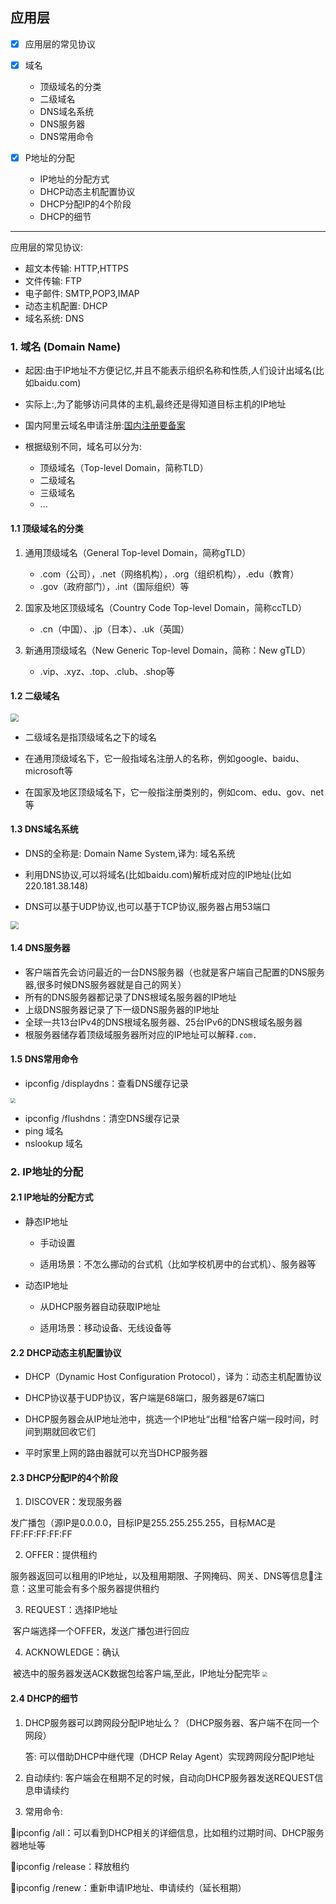 ## 应用层

* [x] 应用层的常见协议

* [x] 域名
    * 顶级域名的分类
    * 二级域名
    * DNS域名系统
    * DNS服务器
    * DNS常用命令

* [x] P地址的分配
    * IP地址的分配方式
    * DHCP动态主机配置协议
    * DHCP分配IP的4个阶段
    * DHCP的细节

---

应用层的常见协议:

* 超文本传输: HTTP,HTTPS
* 文件传输: FTP
* 电子邮件: SMTP,POP3,IMAP
* 动态主机配置: DHCP
* 域名系统: DNS

### 1. 域名 (Domain Name)

* 起因:由于IP地址不方便记忆,并且不能表示组织名称和性质,人们设计出域名(比如baidu.com)

* 实际上:,为了能够访问具体的主机,最终还是得知道目标主机的IP地址

* 国内阿里云域名申请注册:[国内注册要备案](https://wanwang.aliyun.com/)

* 根据级别不同，域名可以分为:
    * 顶级域名（Top-level Domain，简称TLD）
    * 二级域名
    * 三级域名 
    * ...

#### 1.1 顶级域名的分类

1. 通用顶级域名（General Top-level Domain，简称gTLD） 
    *  .com（公司），.net（网络机构），.org（组织机构），.edu（教育） 
    * .gov（政府部门），.int（国际组织）等 

2. 国家及地区顶级域名（Country Code Top-level Domain，简称ccTLD） 
    * .cn（中国）、.jp（日本）、.uk（英国） 

3. 新通用顶级域名（New Generic Top-level Domain，简称：New gTLD） 
    * .vip、.xyz、.top、.club、.shop等

#### 1.2 二级域名

<img src="./image/域名.png" style="zoom: 80%;" align = "light"/>

* 二级域名是指顶级域名之下的域名 

* 在通用顶级域名下，它一般指域名注册人的名称，例如google、baidu、microsoft等 

* 在国家及地区顶级域名下，它一般指注册类别的，例如com、edu、gov、net等

#### 1.3 DNS域名系统

* DNS的全称是: Domain Name System,译为: 域名系统

* 利用DNS协议,可以将域名(比如baidu.com)解析成对应的IP地址(比如220.181.38.148)

* DNS可以基于UDP协议,也可以基于TCP协议,服务器占用53端口

<img src="./image/DNS.png" style="zoom: 80%;" />    

#### 1.4 DNS服务器

* 客户端首先会访问最近的一台DNS服务器（也就是客户端自己配置的DNS服务器,很多时候DNS服务器就是自己的网关） 
* 所有的DNS服务器都记录了DNS根域名服务器的IP地址 
* 上级DNS服务器记录了下一级DNS服务器的IP地址 
* 全球一共13台IPv4的DNS根域名服务器、25台IPv6的DNS根域名服务器
* 根服务器储存着顶级域服务器所对应的IP地址可以解释`.com.`

#### 1.5 DNS常用命令

* ipconfig /displaydns：查看DNS缓存记录 

<img src="./image/域名缓存.png" style="zoom:50%;" />

* ipconfig /flushdns：清空DNS缓存记录 
* ping 域名 
* nslookup 域名

### 2. IP地址的分配

#### 2.1 IP地址的分配方式

* 静态IP地址

    * 手动设置

    * 适用场景：不怎么挪动的台式机（比如学校机房中的台式机）、服务器等

* 动态IP地址

    * 从DHCP服务器自动获取IP地址

    * 适用场景：移动设备、无线设备等

#### 2.2 DHCP动态主机配置协议

* DHCP（Dynamic Host Configuration Protocol），译为：动态主机配置协议

* DHCP协议基于UDP协议，客户端是68端口，服务器是67端口

* DHCP服务器会从IP地址池中，挑选一个IP地址“出租“给客户端一段时间，时间到期就回收它们

* 平时家里上网的路由器就可以充当DHCP服务器

#### 2.3 DHCP分配IP的4个阶段

1. DISCOVER：发现服务器

​        发广播包（源IP是0.0.0.0，目标IP是255.255.255.255，目标MAC是FF:FF:FF:FF:FF

2. OFFER：提供租约

​	服务器返回可以租用的IP地址，以及租用期限、子网掩码、网关、DNS等信息注意：这里可能会有多个服务器提供租约

3. REQUEST：选择IP地址

​	客户端选择一个OFFER，发送广播包进行回应

4. ACKNOWLEDGE：确认

​	被选中的服务器发送ACK数据包给客户端,至此，IP地址分配完毕
<img src="./image/DHCP4个阶段.png" style="zoom:50%;" />

#### 2.4 DHCP的细节

1. DHCP服务器可以跨网段分配IP地址么？（DHCP服务器、客户端不在同一个网段）

    答: 可以借助DHCP中继代理（DHCP Relay Agent）实现跨网段分配IP地址

2. 自动续约: 客户端会在租期不足的时候，自动向DHCP服务器发送REQUEST信息申请续约

3. 常用命令:

ipconfig /all：可以看到DHCP相关的详细信息，比如租约过期时间、DHCP服务器地址等

ipconfig /release：释放租约

ipconfig /renew：重新申请IP地址、申请续约（延长租期）

